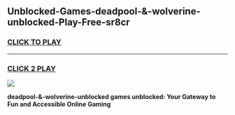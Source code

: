 
## Unblocked-Games-deadpool-&-wolverine-unblocked-Play-Free-sr8cr
<h3>
<a href="https://premium76.site?title=deadpool-&-wolverine-unblocked&ref=18A1">CLICK TO PLAY</a></h3>
<hr>

<h3>
<a href="https://premium76.site?title=deadpool-&-wolverine-unblocked&ref=18A1">CLICK 2 PLAY</a>
  
</h3>

<a href="https://premium76.site?title=deadpool-&-wolverine-unblocked&ref=18A1"><img src="https://clearcache.store/games.png"></a>


**deadpool-&-wolverine-unblocked games unblocked: Your Gateway to Fun and Accessible Online Gaming**

